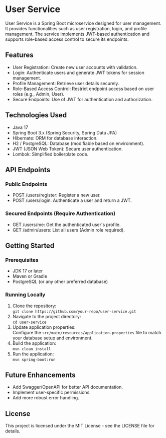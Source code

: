 # User Service 

User Service is a Spring Boot microservice designed for user management. It provides functionalities such as user registration, login, and profile management. The service implements JWT-based authentication and supports role-based access control to secure its endpoints.

## Features

- User Registration: Create new user accounts with validation.  
- Login: Authenticate users and generate JWT tokens for session management.  
- Profile Management: Retrieve user details securely.  
- Role-Based Access Control: Restrict endpoint access based on user roles (e.g., Admin, User).  
- Secure Endpoints: Use of JWT for authentication and authorization.  

## Technologies Used

- Java 17  
- Spring Boot 3.x (Spring Security, Spring Data JPA)  
- Hibernate: ORM for database interaction.  
- H2 / PostgreSQL: Database (modifiable based on environment).  
- JWT (JSON Web Token): Secure user authentication.  
- Lombok: Simplified boilerplate code.  

## API Endpoints

### Public Endpoints  
- POST /users/register: Register a new user.  
- POST /users/login: Authenticate a user and return a JWT.  

### Secured Endpoints (Require Authentication)  
- GET /users/me: Get the authenticated user's profile.  
- GET /admin/users: List all users (Admin role required).  

## Getting Started

### Prerequisites
- JDK 17 or later  
- Maven or Gradle  
- PostgreSQL (or any other preferred database)  

### Running Locally  
1. Clone the repository:  
   `git clone https://github.com/your-repo/user-service.git`  
2. Navigate to the project directory:  
   `cd user-service`  
3. Update application properties:  
   Configure the `src/main/resources/application.properties` file to match your database setup and environment.  
4. Build the application:  
   `mvn clean install`  
5. Run the application:  
   `mvn spring-boot:run`  

## Future Enhancements  

- Add Swagger/OpenAPI for better API documentation.  
- Implement user-specific permissions.  
- Add more robust error handling.  

## License  

This project is licensed under the MIT License - see the LICENSE file for details.  
